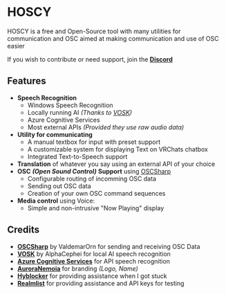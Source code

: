 ﻿# HOSCY 

HOSCY is a free and Open-Source tool with many utilities for communication and OSC aimed at making communication and use of OSC easier

If you wish to contribute or need support, join the **[Discord](https://discord.gg/pxwGHvfcxs)**

## Features
- **Speech Recognition**
	- Windows Speech Recognition
	- Locally running AI *(Thanks to [VOSK](https://alphacephei.com/vosk/))*
	- Azure Cognitive Services
	- Most external APIs *(Provided they use raw audio data)*
- **Utility for communicating**
	- A manual textbox for input with preset support
	- A customizable system for displaying Text on VRChats chatbox
	- Integrated Text-to-Speech support
- **Translation** of whatever you say using an external API of your choice
- **OSC** ***(Open Sound Control)*** **Support** using [OSCSharp](https://github.com/ValdemarOrn/SharpOSC)
	- Configurable routing of incomming OSC data
	- Sending out OSC data
	- Creation of your own OSC command sequences
- **Media control** using Voice:
	- Simple and non-intrusive "Now Playing" display 

## Credits
- **[OSCSharp](https://github.com/ValdemarOrn/SharpOSC)** by ValdemarOrn for sending and receiving OSC Data
- **[VOSK](https://alphacephei.com/vosk/)** by AlphaCephei for local AI speech recognition
- **[Azure Cognitive Services](https://azure.microsoft.com/en-us/services/cognitive-services/)** for API speech recognition
- **[AuroraNemoia](https://github.com/AuroraNemoia)** for branding *(Logo, Name)*
- **[Hyblocker](https://github.com/hyblocker)** for providing assistance when I got stuck
- **[Realmlist](https://linktr.ee/Realmlist)** for providing assistance and API keys for testing
